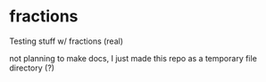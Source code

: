 # fractions
Testing stuff w/ fractions (real)

not planning to make docs, I just made this repo as a temporary file directory (?)
